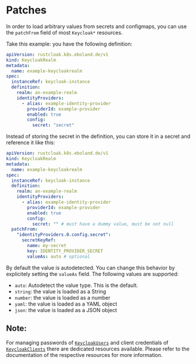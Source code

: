 # Patches

In order to load arbitrary values from secrets and configmaps, you can use the `patchFrom` field of most `Keycloak*` resources.

Take this example:
you have the following definition:

```yaml
apiVersion: rustcloak.k8s.eboland.de/v1
kind: KeycloakRealm
metadata:
  name: example-keycloakrealm
spec:
  instanceRef: keycloak-instance
  definition:
    realm: an-example-realm
    identityProviders:
      - alias: example-identity-provider
        providerId: example-provider
        enabled: true
        config:
          secret: "secret"
```

Instead of storing the secret in the definition, you can store it in a secret and reference it like this:

```yaml
apiVersion: rustcloak.k8s.eboland.de/v1
kind: KeycloakRealm
metadata:
  name: example-keycloakrealm
spec:
  instanceRef: keycloak-instance
  definition:
    realm: an-example-realm
    identityProviders:
      - alias: example-identity-provider
        providerId: example-provider
        enabled: true
        config:
          secret: "" # must have a dummy value, must be not null
  patchFrom:
    "identityProviders.0.config.secret":
      secretKeyRef:
        name: my-secret
        key: IDENTITY_PROVIDER_SECRET
        valueAs: auto # optional
```

By default the value is autodetected. You can change this behavior by explicitely setting the
`valueAs` field. The following values are supported:

- `auto`: Autodetect the value type. This is the default.
- `string`: the value is loaded as a String
- `number`: the value is loaded as a number
- `yaml`: the value is loaded as a YAML object
- `json`: the value is loaded as a JSON object

## Note:

For managing passwords of [`KeycloakUsers`][1] and client credentials of [`KeycloakClients`][2] there are dedicated resources available. Please refer to the documentation of the respective resources for more information.

[1]: ../crds/keycloakuser.md
[2]: ../crds/keycloakclient.md
```
